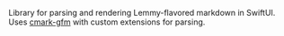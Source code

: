 Library for parsing and rendering Lemmy-flavored markdown in SwiftUI. Uses [cmark-gfm](https://github.com/github/cmark-gfm) with custom extensions for parsing.
